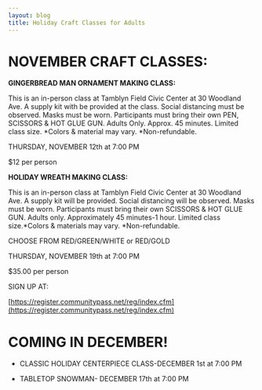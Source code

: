 ```yaml
---
layout: blog
title: Holiday Craft Classes for Adults
---
```



# NOVEMBER CRAFT CLASSES:

**GINGERBREAD MAN ORNAMENT MAKING CLASS:**

This is an in-person class at Tamblyn Field Civic Center at 30 Woodland Ave. A supply kit with be provided at the class. Social distancing must be observed. Masks must be worn. Participants must bring their own PEN, SCISSORS & HOT GLUE GUN. Adults Only. Approx. 45 minutes. Limited class size. *Colors & material may vary. *Non-refundable.

THURSDAY, NOVEMBER 12th at 7:00 PM

$12 per person

**HOLIDAY WREATH MAKING CLASS:**

This is an in-person class at Tamblyn Field Civic Center at 30 Woodland Ave. A supply kit will be provided. Social distancing will be observed. Masks must be worn. Participants must bring their own SCISSORS & HOT GLUE GUN.  Adults only. Approximately 45 minutes-1 hour. Limited class size.*Colors & materials may vary. *Non-refundable. 

CHOOSE FROM RED/GREEN/WHITE or RED/GOLD

THURSDAY, NOVEMBER 19th at 7:00 PM

$35.00 per person

SIGN UP AT:

[https://register.communitypass.net/reg/index.cfm](https://register.communitypass.net/reg/index.cfm)

# COMING IN DECEMBER!

* CLASSIC HOLIDAY CENTERPIECE CLASS-DECEMBER 1st at 7:00 PM

* TABLETOP SNOWMAN- DECEMBER 17th at 7:00 PM
